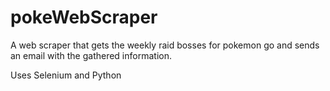 # pokeWebScraper
A web scraper that gets the weekly raid bosses for pokemon go and sends an email with the gathered information. 

Uses Selenium and Python
